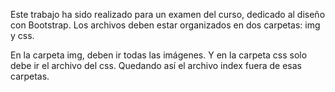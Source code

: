 Este trabajo ha sido realizado para un examen del curso, dedicado al diseño con Bootstrap.
Los archivos deben estar organizados en dos carpetas: img y css.

En la carpeta img, deben ir todas las imágenes. Y en la carpeta css solo debe ir el archivo del css. 
Quedando así el archivo index fuera de esas carpetas.
